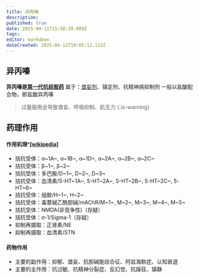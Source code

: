```yaml
---
title: 异丙嗪
description: 
published: true
date: 2025-04-11T15:58:39.009Z
tags: 
editor: markdown
dateCreated: 2025-04-12T10:05:12.112Z
---
```


## 异丙嗪
**异丙嗪是[第一代抗组胺药](/drug/第一代抗组胺药)**
属于：[谵妄剂](/Drugs_meta/谵妄剂)、镇定剂、抗精神病抑制剂 一般以盐酸配合物，即盐酸异丙嗪
> 过量服用会导致谵妄、呼吸抑制、肌无力
{.is-warning}

## 药理作用
#### 作用机理^[[wikipedia](https://en.wikipedia.org/wiki/Promethazine#Pharmacology)]
- 拮抗受体：α~1A~, α~1B~, α~1D~, α~2A~, α~2B~, α~2C~
- 拮抗受体：β~1~, β~2~
- 拮抗受体：多巴胺/D~1~, D~2~, D~3~
- 拮抗受体：血清素/5-HT~1A~, 5-HT~2A~, 5-HT~2B~, 5-HT~2C~, 5-HT~6~
- 拮抗受体：组胺/H~1~, H~2~
- 拮抗受体：毒蔁碱乙酰胆碱/mAChR/M~1~, M~2~, M~3~, M~4~, M~5~
- 拮抗受体：NMDA(非竞争性)（存疑）
- 拮抗受体：σ-1/Sigma-1（存疑）
- 抑制再摄取：正肾素/NE
- 抑制再摄取：血清素/STN

#### 药物作用
- 主要的副作用：抑郁、谵妄、抗胆碱能综合征、阿兹海默症、认知衰退
- 主要的主作用：抗过敏、抗精神分裂症、反幻觉、抗躁狂、镇静
